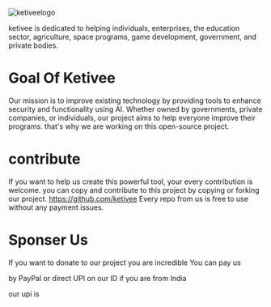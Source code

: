 ![ketiveelogo](https://github.com/user-attachments/assets/f348e543-c1ca-450f-a297-7e89424a25cf)

ketivee is dedicated to helping individuals, enterprises, the education sector, agriculture,
space programs, game development, government, and private bodies.

# Goal Of Ketivee

Our mission is to improve existing technology by providing tools to enhance security and
functionality using AI. Whether owned by governments, private companies,
or individuals, our project aims to help everyone improve their programs.
that's why we are working on this open-source project.


# contribute

If you want to help us create this powerful tool, your every contribution is welcome.
you can copy and contribute to this project by copying or forking our project. 
https://github.com/ketivee Every repo from us is free to use without any payment issues.



# Sponser Us

If you want to donate to our project you are incredible You can pay us 

by PayPal or direct UPI on our ID if you are from India

our upi is 

